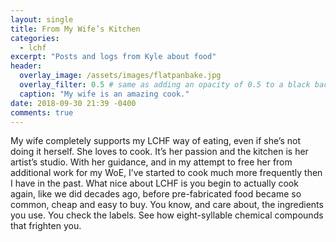 ```yaml
---
layout: single
title: From My Wife’s Kitchen
categories:
  - lchf
excerpt: "Posts and logs from Kyle about food"
header:
  overlay_image: /assets/images/flatpanbake.jpg
  overlay_filter: 0.5 # same as adding an opacity of 0.5 to a black background
  caption: "My wife is an amazing cook."
date: 2018-09-30 21:39 -0400
comments: true
---
```


My wife completely supports my LCHF way of eating, even if she’s not doing it herself. She loves to cook. It’s her passion and the kitchen is her artist’s studio. With her guidance, and in my attempt to free her from additional work for my WoE, I’ve started to cook much more frequently then I have in the past. What nice about LCHF is you begin to actually cook again, like we did decades ago, before pre-fabricated food became so common, cheap and easy to buy. You know, and care about, the ingredients you use. You check the labels. See how eight-syllable chemical compounds that frighten you.  
